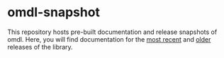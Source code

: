 # omdl-snapshot

This repository hosts pre-built documentation and release snapshots of omdl. Here, you will find documentation for the [most recent] and [older] releases of the library.

[most recent]: https://royasutton.github.io/omdl-snapshot/docs/html/omdl-v0.9.6/index.html
[older]: https://royasutton.github.io/omdl-snapshot/docs/html/
[omdl]: https://royasutton.github.io/omdl/

